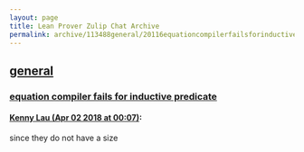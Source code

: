 ```yaml
---
layout: page
title: Lean Prover Zulip Chat Archive 
permalink: archive/113488general/20116equationcompilerfailsforinductivepredicate.html
---
```


## [general](index.html)
### [equation compiler fails for inductive predicate](20116equationcompilerfailsforinductivepredicate.html)

#### [Kenny Lau (Apr 02 2018 at 00:07)](https://leanprover.zulipchat.com/#narrow/stream/113488-general/topic/equation%20compiler%20fails%20for%20inductive%20predicate/near/124502927):
since they do not have a size

